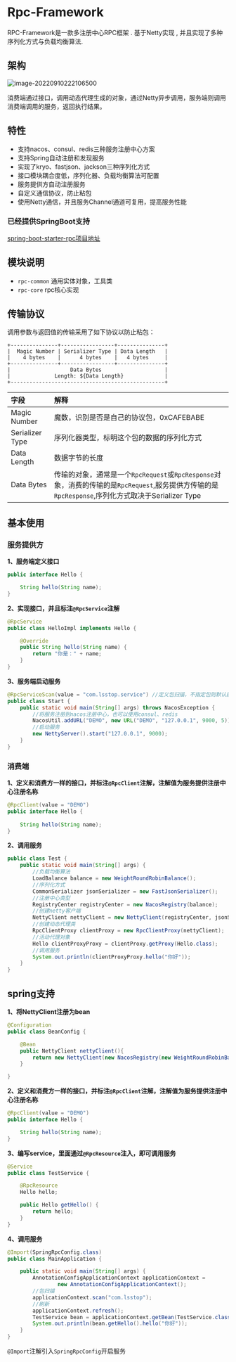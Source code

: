# Rpc-Framework

RPC-Framework是一款多注册中心RPC框架 . 基于Netty实现 , 并且实现了多种序列化方式与负载均衡算法.

## 架构

![image-20220910222106500](https://typora-1307541812.cos.ap-nanjing.myqcloud.com/image-20220910222106500.png)

消费端通过接口，调用动态代理生成的对象，通过Netty异步调用，服务端则调用消费端调用的服务，返回执行结果。

## 特性

- 支持nacos、consul、redis三种服务注册中心方案
- 支持Spring自动注册和发现服务
- 实现了kryo、fastjson、jackson三种序列化方式
- 接口模块耦合度低，序列化器、负载均衡算法可配置
- 服务提供方自动注册服务
- 自定义通信协议，防止粘包
- 使用Netty通信，并且服务Channel通道可复用，提高服务性能

### 已经提供SpringBoot支持

[spring-boot-starter-rpc项目地址](https://github.com/lss2317/spring-boot-starter-rpc)

## 模块说明

- `rpc-common` 通用实体对象，工具类
- `rpc-core` rpc核心实现

## 传输协议

调用参数与返回值的传输采用了如下协议以防止粘包：

```
+---------------+-----------------+---------------+
|  Magic Number | Serializer Type | Data Length   |
|    4 bytes    |      4 bytes    |   4 bytes     |
+---------------+-----------------+---------------+
|                   Data Bytes                    |
|              Length: ${Data Length}             |
+-------------------------------------------------+
```

| 字段            | 解释                                                         |
| :-------------- | :----------------------------------------------------------- |
| Magic Number    | 魔数，识别是否是自己的协议包，0xCAFEBABE                     |
| Serializer Type | 序列化器类型，标明这个包的数据的序列化方式                   |
| Data Length     | 数据字节的长度                                               |
| Data Bytes      | 传输的对象，通常是一个`RpcRequest`或`RpcResponse`对象，消费的传输的是`RpcRequest`,服务提供方传输的是`RpcResponse`,序列化方式取决于Serializer Type |

## 基本使用

### 服务提供方

**1、服务端定义接口**

```java
public interface Hello {

    String hello(String name);
}
```

**2、实现接口，并且标注`@RpcService`注解**

```java
@RpcService
public class HelloImpl implements Hello {

    @Override
    public String hello(String name) {
        return "你是：" + name;
    }
}
```

**3、服务端启动服务**

```java
@RpcServiceScan(value = "com.lsstop.service") //定义包扫描，不指定包则默认启动类所在包
public class Start {
    public static void main(String[] args) throws NacosException {
        //将服务注册到nacos注册中心，也可以使用consul、redis
        NacosUtil.addURL("DEMO", new URL("DEMO", "127.0.0.1", 9000, 5));
        //启动服务
        new NettyServer().start("127.0.0.1", 9000);
    }
}
```

### 消费端

**1、定义和消费方一样的接口，并标注`@RpcClient`注解，注解值为服务提供注册中心注册名称**

```java
@RpcClient(value = "DEMO")
public interface Hello {
    
    String hello(String name);
}
```

**2、调用服务**

```java
public class Test {
    public static void main(String[] args) {
        //负载均衡算法
        LoadBalance balance = new WeightRoundRobinBalance();
        //序列化方式
        CommonSerializer jsonSerializer = new FastJsonSerializer();
        //注册中心类型
        RegistryCenter registryCenter = new NacosRegistry(balance);
        //创建netty客户端
        NettyClient nettyClient = new NettyClient(registryCenter, jsonSerializer);
        //创建动态代理类
        RpcClientProxy clientProxy = new RpcClientProxy(nettyClient);
        //活动代理对象
        Hello clientProxyProxy = clientProxy.getProxy(Hello.class);
        //调用服务
        System.out.println(clientProxyProxy.hello("你好"));
    }
}
```

## spring支持

**1、将NettyClient注册为bean**

```java
@Configuration
public class BeanConfig {

    @Bean
    public NettyClient nettyClient(){
        return new NettyClient(new NacosRegistry(new WeightRoundRobinBalance()),new FastJsonSerializer());
    }

}
```

**2、定义和消费方一样的接口，并标注`@RpcClient`注解，注解值为服务提供注册中心注册名称**

```java
@RpcClient(value = "DEMO")
public interface Hello {

    String hello(String name);
}
```

**3、编写service，里面通过`@RpcResource`注入，即可调用服务**

```java
@Service
public class TestService {

    @RpcResource
    Hello hello;

    public Hello getHello() {
        return hello;
    }
}
```

**4、调用服务**

```java
@Import(SpringRpcConfig.class)
public class MainApplication {

    public static void main(String[] args) {
        AnnotationConfigApplicationContext applicationContext =
                new AnnotationConfigApplicationContext();
        //包扫描
        applicationContext.scan("com.lsstop");
        //刷新
        applicationContext.refresh();
        TestService bean = applicationContext.getBean(TestService.class);
        System.out.println(bean.getHello().hello("你好"));
    }
}
```

`@Import`注解引入`SpringRpcConfig`开启服务
